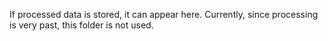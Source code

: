If processed data is stored, it can appear here. Currently, since processing is very past, this folder is not used.